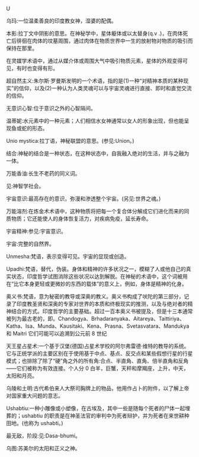 

U

乌玛:一位温柔善良的印度教女神，湿婆的配偶。

本影:拉丁文中阴影的意思。在神秘学中，星体躯体或以太替身(q.v .)，在肉体死亡后徘徊在肉体的坟墓周围，通过肉体在物质世界中一生的放射物对物质的吸引而保持在那里。

在灵媒学术语中，通过从媒介体或周围大气中吸引物质元素，星体的外观变得可见，有时也变得有形。

超自然主义:朱尔斯·罗曼斯发明的一个术语，指的是(1)一种“对精神本质的某种现实”的信仰，以及(2)一种认为人类灵魂可以与宇宙灵魂进行直接、即时和直觉交流的信仰。

无意识心智:位于意识之外的心智隔间。

温蒂妮:水元素中的一种元素；人们相信水女神通常以女人的形象出现，但也能呈现鱼或蛇的形态。

Unio mystica:拉丁语，神秘联盟的意思。(参见:Union。)

结合:神秘的结合是一种状态，在这种状态中，自我融入绝对的生活，并与之融为一体。

万能香油:长生不老药的同义词。

见:神智学社会。

宇宙意识:最高存在的意识，弥漫和渗透整个宇宙。(另见:世界之魂。)

万能溶剂:在炼金术术语中，这种物质将把每一个复合体分解成它们进化而来的同质物质；它还能使人的身体恢复活力，对疾病免疫，延长寿命。

宇宙精神:参见:宇宙意识。

宇宙:完整的自然界。

Unmesha:梵语，表示变得可见。宇宙的显现或创造。

Upadhi:梵语，替代，伪装。身体和精神的许多状况之一，模糊了人或他自己的真实状态，印度哲学试图消除这些状况以达到解脱。在神秘的术语中，这个词被用在“比它本身更轻或更微妙的东西的载体”的意义上，例如，身体是精神的化身。

奥义书:梵语，意为秘密的教导或深奥的教义。奥义书构成了吠陀的第三部分，记录了印度教圣贤和深奥的专家对世界的本质和终极现实的推测，以及与绝对者的精神结合的方式。印度哲学的主要基础。超过一百本奥义书被提及，但是十三本通常被列为最古老的，即。Chandogya、Brhadaranyaka、Aitareya、Taittiriya、Katha、Isa、Munda、Kausitaki、Kena、Prasna、Svetasvatara、Mandukya 和 Maitri 它们可能可以追溯到公元前 8 世纪

天王星占星术:一个基于汉堡(德国)占星术学校的阿尔弗雷德·维特的教导的系统。它与正统学派的主要区别在于使用基于中点、基点、反交点和某些假想行星的行星模式；也排除了除了“硬”角之外的所有角:合点、半直角、直角、倍半直角和反角——它们被称为有效连接。个人分 0 白羊，巨蟹，天秤和摩羯座，上升，中天，太阳和月亮。

乌陵和土明:古代希伯来人大祭司胸牌上的物品，他用作占卜的附件，以了解上帝对国家重大问题的意志。

Ushabtiu:一种小雕像或小塑像，在古埃及，其中一些是随每个死者的尸体一起埋葬的；ushabtiu 的职责是在神圣法官的审判中为死者辩护，并为死者在来世耕种田地。(也称为 ushabti。)

最无敌，阶段:见:Dasa-bhumi。

乌图:苏美尔的太阳和正义之神。